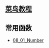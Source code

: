 ##  [菜鸟教程](https://www.runoob.com/python3/python3-tutorial.html)


## 常用函数
- [08_01_Number](./Runoob/08_01_Number.ipynb)
